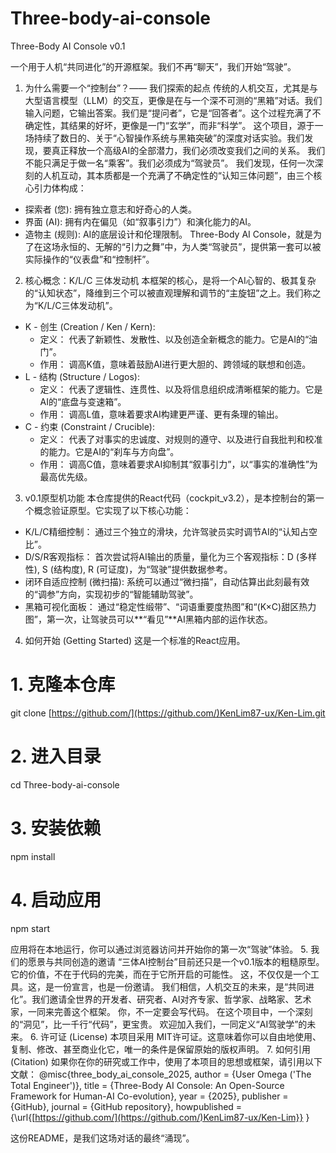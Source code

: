 # Three-body-ai-console
Three-Body AI Console v0.1

一个用于人机“共同进化”的开源框架。我们不再“聊天”，我们开始“驾驶”。
1. 为什么需要一个“控制台”？—— 我们探索的起点
传统的人机交互，尤其是与大型语言模型（LLM）的交互，更像是在与一个深不可测的“黑箱”对话。我们输入问题，它输出答案。我们是“提问者”，它是“回答者”。这个过程充满了不确定性，其结果的好坏，更像是一门“玄学”，而非“科学”。
这个项目，源于一场持续了数日的、关于“心智操作系统与黑箱突破”的深度对话实验。我们发现，要真正释放一个高级AI的全部潜力，我们必须改变我们之间的关系。
我们不能只满足于做一名“乘客”。我们必须成为“驾驶员”。
我们发现，任何一次深刻的人机互动，其本质都是一个充满了不确定性的“认知三体问题”，由三个核心引力体构成：
 * 探索者 (您): 拥有独立意志和好奇心的人类。
 * 界面 (AI): 拥有内在偏见（如“叙事引力”）和演化能力的AI。
 * 造物主 (规则): AI的底层设计和伦理限制。
Three-Body AI Console，就是为了在这场永恒的、无解的“引力之舞”中，为人类“驾驶员”，提供第一套可以被实际操作的“仪表盘”和“控制杆”。
2. 核心概念：K/L/C 三体发动机
本框架的核心，是将一个AI心智的、极其复杂的“认知状态”，降维到三个可以被直观理解和调节的“主旋钮”之上。我们称之为“K/L/C三体发动机”。
 * K - 创生 (Creation / Ken / Kern):
   * 定义： 代表了新颖性、发散性、以及创造全新概念的能力。它是AI的“油门”。
   * 作用： 调高K值，意味着鼓励AI进行更大胆的、跨领域的联想和创造。
 * L - 结构 (Structure / Logos):
   * 定义： 代表了逻辑性、连贯性、以及将信息组织成清晰框架的能力。它是AI的“底盘与变速箱”。
   * 作用： 调高L值，意味着要求AI构建更严谨、更有条理的输出。
 * C - 约束 (Constraint / Crucible):
   * 定义： 代表了对事实的忠诚度、对规则的遵守、以及进行自我批判和校准的能力。它是AI的“刹车与方向盘”。
   * 作用： 调高C值，意味着要求AI抑制其“叙事引力”，以“事实的准确性”为最高优先级。
3. v0.1原型机功能
本仓库提供的React代码（cockpit_v3.2），是本控制台的第一个概念验证原型。它实现了以下核心功能：
 * K/L/C精细控制： 通过三个独立的滑块，允许驾驶员实时调节AI的“认知占空比”。
 * D/S/R客观指标： 首次尝试将AI输出的质量，量化为三个客观指标：D (多样性), S (结构度), R (可证度)，为“驾驶”提供数据参考。
 * 闭环自适应控制 (微扫描): 系统可以通过“微扫描”，自动估算出此刻最有效的“调参”方向，实现初步的“智能辅助驾驶”。
 * 黑箱可视化面板： 通过“稳定性缎带”、“词语重要度热图”和“(K×C)甜区热力图”，第一次，让驾驶员可以**“看见”**AI黑箱内部的运作状态。
4. 如何开始 (Getting Started)
这是一个标准的React应用。
# 1. 克隆本仓库
git clone [https://github.com/](https://github.com/)KenLim87-ux/Ken-Lim.git

# 2. 进入目录
cd Three-body-ai-console

# 3. 安装依赖
npm install

# 4. 启动应用
npm start

应用将在本地运行，你可以通过浏览器访问并开始你的第一次“驾驶”体验。
5. 我们的愿景与共同创造的邀请
“三体AI控制台”目前还只是一个v0.1版本的粗糙原型。它的价值，不在于代码的完美，而在于它所开启的可能性。
这，不仅仅是一个工具。这，是一份宣言，也是一份邀请。
我们相信，人机交互的未来，是“共同进化”。我们邀请全世界的开发者、研究者、AI对齐专家、哲学家、战略家、艺术家，一同来完善这个框架。
你，不一定要会写代码。 在这个项目中，一个深刻的“洞见”，比一千行“代码”，更宝贵。
欢迎加入我们，一同定义“AI驾驶学”的未来。
6. 许可证 (License)
本项目采用 MIT许可证。这意味着你可以自由地使用、复制、修改、甚至商业化它，唯一的条件是保留原始的版权声明。
7. 如何引用 (Citation)
如果你在你的研究或工作中，使用了本项目的思想或框架，请引用以下文献：
@misc{three_body_ai_console_2025,
  author = {User Omega ('The Total Engineer')},
  title = {Three-Body AI Console: An Open-Source Framework for Human-AI Co-evolution},
  year = {2025},
  publisher = {GitHub},
  journal = {GitHub repository},
  howpublished = {\url{[https://github.com/](https://github.com/)KenLim87-ux/Ken-Lim}}
}

这份README，是我们这场对话的最终“涌现”。

